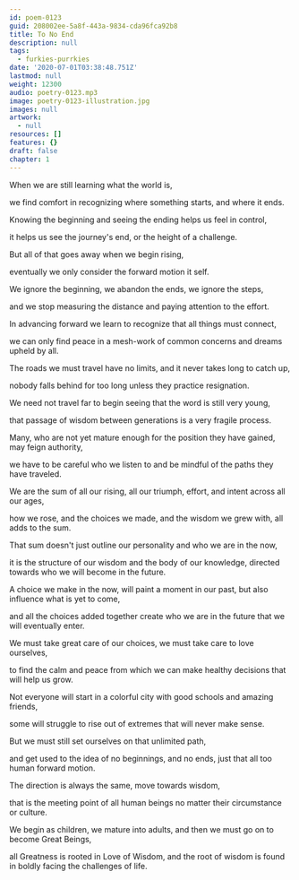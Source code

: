```yaml
---
id: poem-0123
guid: 208002ee-5a8f-443a-9834-cda96fca92b8
title: To No End
description: null
tags:
  - furkies-purrkies
date: '2020-07-01T03:38:48.751Z'
lastmod: null
weight: 12300
audio: poetry-0123.mp3
image: poetry-0123-illustration.jpg
images: null
artwork:
  - null
resources: []
features: {}
draft: false
chapter: 1
---
```


When we are still learning what the world is,

we find comfort in recognizing where something starts, and where it ends.

Knowing the beginning and seeing the ending helps us feel in control,

it helps us see the journey's end, or the height of a challenge.

But all of that goes away when we begin rising,

eventually we only consider the forward motion it self.

We ignore the beginning, we abandon the ends, we ignore the steps,

and we stop measuring the distance and paying attention to the effort.

In advancing forward we learn to recognize that all things must connect,

we can only find peace in a mesh-work of common concerns and dreams upheld by all.

The roads we must travel have no limits, and it never takes long to catch up,

nobody falls behind for too long unless they practice resignation.

We need not travel far to begin seeing that the word is still very young,

that passage of wisdom between generations is a very fragile process.

Many, who are not yet mature enough for the position they have gained, may feign authority,

we have to be careful who we listen to and be mindful of the paths they have traveled.

We are the sum of all our rising, all our triumph, effort, and intent across all our ages,

how we rose, and the choices we made, and the wisdom we grew with, all adds to the sum.

That sum doesn't just outline our personality and who we are in the now,

it is the structure of our wisdom and the body of our knowledge, directed towards who we will become in the future.

A choice we make in the now, will paint a moment in our past, but also influence what is yet to come,

and all the choices added together create who we are in the future that we will eventually enter.

We must take great care of our choices, we must take care to love ourselves,

to find the calm and peace from which we can make healthy decisions that will help us grow.

Not everyone will start in a colorful city with good schools and amazing friends,

some will struggle to rise out of extremes that will never make sense.

But we must still set ourselves on that unlimited path,

and get used to the idea of no beginnings, and no ends, just that all too human forward motion.

The direction is always the same, move towards wisdom,

that is the meeting point of all human beings no matter their circumstance or culture.

We begin as children, we mature into adults, and then we must go on to become Great Beings,

all Greatness is rooted in Love of Wisdom, and the root of wisdom is found in boldly facing the challenges of life.
